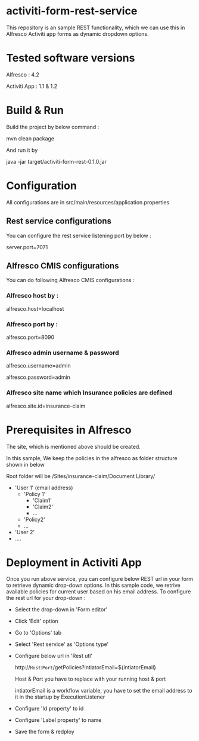 # activiti-form-rest-service
This repository is an sample REST functionality, which we can use this in Alfresco Activiti app forms as dynamic dropdown options.

# Tested software versions
Alfresco : 4.2

Activiti App : 1.1 & 1.2

# Build & Run
Build the project by below command :

mvn clean package

And run it by

java -jar target/activiti-form-rest-0.1.0.jar

# Configuration
All configurations are in src/main/resources/application.properties

## Rest service configurations
You can configure the rest service listening port by below :

server.port=7071

## Alfresco CMIS configurations
You can do following Alfresco CMIS configurations :

### Alfresco host by :
alfresco.host=localhost

### Alfresco port by :
alfresco.port=8090

### Alfresco admin username & password
alfresco.username=admin

alfresco.password=admin

### Alfresco site name which Insurance policies are defined
alfresco.site.id=insurance-claim

# Prerequisites in Alfresco
The site, which is mentioned above should be created.

In this sample, We keep the policies in the alfresco as folder structure shown in below

Root folder will be /Sites/insurance-claim/Document Library/

* 'User 1' (email address)
  * 'Policy 1'
    * 'Claim1'
    * 'Claim2'
    * ...
  * 'Policy2'
  * ...
* 'User 2'
* ....

# Deployment in Activiti App
Once you run above service, you can configure below REST url in your form to retrieve dynamic drop-down options.
In this sample code, we retrive available policies for current user based on his email address.
To configure the rest url for your drop-down :
- Select the drop-down in 'Form editor'
- Click 'Edit' option
- Go to 'Options' tab
- Select 'Rest service' as 'Options type'
- Configure below url in 'Rest utl'

	http://`Host`:`Port`/getPolicies?intiatorEmail=${intiatorEmail}
	
	Host & Port you have to replace with your running host & port
	
	intiatorEmail is a workflow variable, you have to set the email address to it in the startup by ExecutionListener
	
- Configure 'Id property'  to id
- Configure 'Label property' to name
- Save the form & redploy
